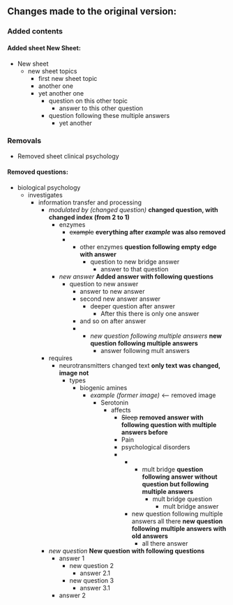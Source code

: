 ## Changes made to the original version:

### Added contents

#### Added sheet New Sheet:
- New sheet
  - new sheet topics
	- first new sheet topic
	- another one
	- yet another one
	  - question on this other topic
	    - answer to this other question
      - question following these multiple answers
		- yet another 

### Removals
- Removed sheet clinical psychology

#### Removed questions:
- biological psychology
  - investigates
    - information transfer and processing
	  - _modulated by (changed question)_ **changed question, with changed index (from 2 to 1)**
        - enzymes
          - ~~example~~ **everything after _example_ was also removed**
          - 
            - other enzymes **question following empty edge with answer**
              - question to new bridge answer
                - answer to that question
        - _new answer_ **Added answer with following questions**
          - question to new answer
            - answer to new answer
            - second new answer answer
              - deeper question after answer
                - After this there is only one answer
            - and so on after answer
            - 
              - _new question following multiple answers_ **new question following multiple answers**
                - answer following mult answers
	  - requires
	    - neurotransmitters changed text **only text was changed, image not**
		  - types
	        - biogenic amines
	          - *example (former image)* <-- removed image
                - Serotonin
                  - affects
                    - ~~Sleep~~ **removed answer with following question with multiple answers before**
                    - Pain
                    - psychological disorders
                    - 
                      - 
                        - mult bridge **question following answer without question but following multiple answers**
                          - mult bridge question
                            - mult bridge answer
                      - new question following multiple answers all there **new question following multiple answers with old answers**
                        - all there answer
      - _new question_ **New question with following questions**
        - answer 1
          - new question 2
             - answer 2.1
          - new question 3
            - answer 3.1
        - answer 2